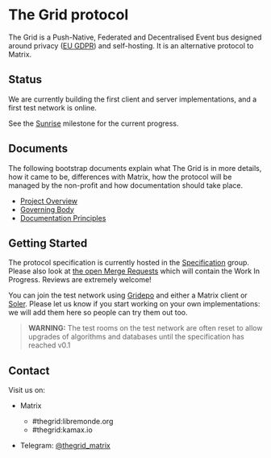 # The Grid protocol
The Grid is a Push-Native, Federated and Decentralised Event bus designed around privacy ([EU GDPR](https://eugdpr.org/)) and self-hosting. It is an alternative protocol to Matrix.

## Status
We are currently building the first client and server implementations, and a first test network is online.

See the [Sunrise](https://gitlab.com/thegridprotocol/home/milestones/1) milestone for the current progress.

## Documents
The following bootstrap documents explain what The Grid is in more details, how it came to be, differences with Matrix,
how the protocol will be managed by the non-profit and how documentation should take place.

- [Project Overview](docs/overview.md)
- [Governing Body](docs/governing-body.md)
- [Documentation Principles](docs/doc-principles.md)

## Getting Started

The protocol specification is currently hosted in the [Specification](https://gitlab.com/thegridprotocol/docs/spec) group. Please also look at [the open Merge Requests](https://gitlab.com/groups/thegridprotocol/docs/spec/-/merge_requests) which will contain the Work In Progress. Reviews are extremely welcome!

You can join the test network using [Gridepo](https://gitlab.com/kamax-io/grid/gridepo) and either a Matrix client or [Soler](https://gitlab.com/kamax-io/grid/soler). Please let us know if you start working on your own implementations: we will add them here so people can try them out too.

> **WARNING:** The test rooms on the test network are often reset to allow upgrades of algorithms and databases until the specification has reached v0.1

## Contact

Visit us on:
- Matrix
  - #thegrid:libremonde.org
  - #thegrid:kamax.io

- Telegram: [@thegrid_matrix](https://t.me/thegrid_matrix)
